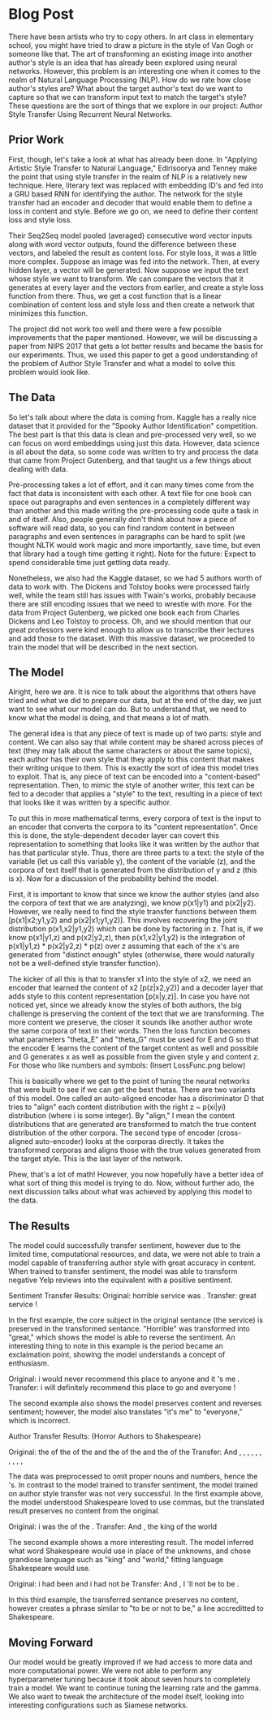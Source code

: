 # Blog Post

There have been artists who try to copy others. In art class in elementary school, you might have tried to draw a picture in the style of
Van Gogh or someone like that. The art of transforming an existing image into another author's style is an idea that has already been
explored using neural networks. However, this problem is an interesting one when it comes to the realm of Natural Language Processing (NLP).
How do we rate how close author's styles are? What about the target author's text do we want to capture so that we can transform input text to match the target's style? These questions are the sort of things that we explore in our project: Author Style Transfer Using Recurrent Neural Networks.

## Prior Work

First, though, let's take a look at what has already been done. In "Applying Artistic Style Transfer to Natural Language," Edirisoorya and
Tenney make the point that using style transfer in the realm of NLP is a relatively new technique. Here, literary text was replaced with
embedding ID's and fed into a GRU based RNN for identifying the author. The network for the style transfer had an encoder and decoder that would enable
them to define a loss in content and style. Before we go on, we need to define their content loss and style loss.

Their Seq2Seq model pooled (averaged) consecutive word vector inputs along with word vector outputs, found the difference between these
vectors, and labeled the result as content loss. For style loss, it was a little more complex. Suppose an image was fed into the network. Then, at every hidden layer, a vector will be generated. Now suppose we input the text whose style we want to transform. We can compare the vectors that it generates at every layer and the vectors from earlier, and create a style loss function from there. Thus, we get a cost function that is a linear combination of content loss and style loss and then create a network that minimizes this function.

The project did not work too well and there were a few possible improvements that the paper mentioned. However, we will be discussing a paper from NIPS 2017 that gets a lot better results and became the basis for our experiments. Thus, we used this paper to get a good understanding of the problem of Author Style Transfer and what a model to solve this problem would look like.

## The Data

So let's talk about where the data is coming from. Kaggle has a really nice dataset that it provided for the "Spooky Author Identification"
competition. The best part is that this data is clean and pre-processed very well, so we can focus on word embeddings using just this data.
However, data science is all about the data, so some code was written to try and process the data that came from Project Gutenberg, and that
taught us a few things about dealing with data.

Pre-processing takes a lot of effort, and it can many times come from the fact that data is inconsistent with each other. A text file for one book can space out paragraphs and even sentences in a completely different way than another and this made writing the pre-processing code quite a task in and of itself. Also, people generally don't think about how a piece of software will read data, so you can find random content in between paragraphs and even sentences in paragraphs can be hard to split (we thought NLTK would work magic and more importantly, save time, but even that library had a tough time getting it right). Note for the future: Expect to spend considerable time just getting data ready.

Nonetheless, we also had the Kaggle dataset, so we had 5 authors worth of data to work with. The Dickens and Tolstoy books were processed fairly well, while the team still has issues with Twain's works, probably because there are still encoding issues that we need to wrestle with more. For the data from Project Gutenberg, we picked one book each from Charles Dickens and Leo Tolstoy to process. Oh, and we should mention that our great professors were kind enough to allow us to transcribe their lectures and add those to the dataset. With this massive dataset, we proceeded to train the model that will be described in the next section.

## The Model

Alright, here we are. It is nice to talk about the algorithms that others have tried and what we did to prepare our data, but at the end of the day, we just want to see what our model can do. But to understand that, we need to know what the model is doing, and that means a lot of math.

The general idea is that any piece of text is made up of two parts: style and content. We can also say that while content may be shared across pieces of text (they may talk about the same characters or about the same topics), each author has their own style that they apply to this content that makes their writing unique to them. This is exactly the sort of idea this model tries to exploit. That is, any piece of text can be encoded into a "content-based" representation. Then, to mimic the style of another writer, this text can be fed to a decoder that applies a "style" to the text, resulting in a piece of text that looks like it was written by a specific author.

To put this in more mathematical terms, every corpora of text is the input to an encoder that converts the corpora to its "content representation". Once this is done, the style-dependent decoder layer can covert this representation to something that looks like it was written by the author that has that particular style. Thus, there are three parts to a text: the style of the variable (let us call this variable y), the content of the variable (z), and the corpora of text itself that is generated from the distribution of y and z (this is x). Now for a discussion of the probability behind the model.

First, it is important to know that since we know the author styles (and also the corpora of text that we are analyzing), we know p(x1|y1) and p(x2|y2). However, we really need to find the style transfer functions between them \[p(x1|x2;y1,y2) and p(x2|x1;y1,y2)\]. This involves recovering the joint distribution p(x1,x2|y1,y2) which can be done by factoring in z. That is, if we know p(x1|y1,z) and p(x2|y2,z), then p(x1,x2|y1,y2) is the integration of p(x1|y1,z) * p(x2|y2,z) * p(z) over z assuming that each of the x's are generated from "distinct enough" styles (otherwise, there would naturally not be a well-defined style transfer function).

The kicker of all this is that to transfer x1 into the style of x2, we need an encoder that learned the content of x2 \[p(z|x2,y2)\] and a decoder layer that adds style to this content representation \[p(x|y,z)\]. In case you have not noticed yet, since we already know the styles of both authors, the big challenge is preserving the content of the text that we are transforming. The more content we preserve, the closer it sounds like another author wrote the same corpora of text in their words. Then the loss function becomes what parameters "theta_E" and "theta_G" must be used for E and G so that the encoder E learns the content of the target content as well and possible and G generates x as well as possible from the given style y and content z. For those who like numbers and symbols: (Insert LossFunc.png below)

This is basically where we get to the point of tuning the neural networks that were built to see if we can get the best thetas. There are two variants of this model. One called an auto-aligned encoder has a discriminator D that tries to "align" each content distribution with the right z ~ p(xi|yi) distribution (where i is some integer). By "align," I mean the content distributions that are generated are transformed to match the true content distribution of the other corpora. The second type of encoder (cross-aligned auto-encoder) looks at the corporas directly. It takes the transformed corporas and aligns those with the true values generated from the target style. This is the last layer of the network.

Phew, that's a lot of math! However, you now hopefully have a better idea of what sort of thing this model is trying to do. Now, without further ado, the next discussion talks about what was achieved by applying this model to the data.

## The Results
The model could successfully transfer sentiment, however due to the limited time, computational resources, and data, we were not able to train a model capable of transferring author style with great accuracy in content. When trained to transfer sentiment, the model was able to transform negative Yelp reviews into the equivalent with a positive sentiment.

Sentiment Transfer Results:
Original: horrible service was . 
Transfer: great service !

In the first example, the core subject in the original sentance (the service) is preserved in the transformed sentance. "Horrible" was transformed into "great," which shows the model is able to reverse the sentiment. An interesting thing to note in this example is the period became an exclaimation point, showing the model understands a concept of enthusiasm. 

Original: i would never recommend this place to anyone and it 's me . 
Transfer: i will definitely recommend this place to go and everyone !

The second example also shows the model preserves content and reverses sentiment; however, the model also translates "it's me" to "everyone," which is incorrect.

Author Transfer Results:
(Horror Authors to Shakespeare)

Original: the <unk> of the <unk> of the <unk> and the <unk> of the <unk> and the <unk> of the <unk>
Transfer: And , , , , , , , , , ,

The data was preprocessed to omit proper nouns and numbers, hence the <unk>'s. In contrast to the model trained to transfer sentiment, the model trained on author style transfer was not very successful. In the first example above, the model understood Shakespeare loved to use commas, but the translated result preserves no content from the original. 

Original: i was the <unk> of the <unk>. 
Transfer: And , the king of the world

The second example shows a more interesting result. The model inferred what word Shakespeare would use in place of the unknowns, and chose grandiose language such as "king" and "world," fitting language Shakespeare would use.

Original: i had been <unk> and i had not be 
Transfer: And , I 'll not be to be .

In this third example, the transferred sentance preserves no content, however creates a phrase similar to "to be or not to be," a line accreditted to Shakespeare. 

## Moving Forward
Our model would be greatly improved if we had access to more data and more computational power. We were not able to perform any hyperparameter tuning because it took about seven hours to completely train a model. We want to continue tuning the learning rate and the gamma. We also want to tweak the architecture of the model itself, looking into interesting configurations such as Siamese networks.
